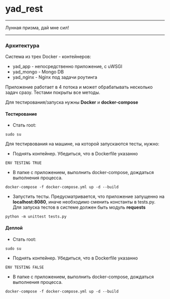 # yad_rest

---


Лунная призма, дай мне сил!


---

### Архитектура
Система из трех Docker - контейнеров:
* yad_app - непосредственно приложение, с uWSGI
* yad_mongo - Mongo DB
* yad_nginx - Nginx под задачи роутинга

Приложение работает в 4 потока и может обрабатывать несколько задач сразу. Тестами покрыты все методы.

Для тестирования/запуска нужны __Docker__ и __docker-compose__


#### Тестирование
* Стать root:
```
sudo su
```

Для тестирвования на машине, на которой запускаются тесты, нужно:
* Поднять контейнер. Убедиться, что в Dockerfile указанно
```
ENV TESTING TRUE
```

* В папке с приложением, выполнить docker-compose, дождаться выполнения процесса.
```
docker-compose -f docker-compose.yml up -d --build
```

* Запустить тесты. Предусматривается, что приложение запущенно на __localhost:8080__, иначе необходимо сменить константы в tests.py.
Для запуска тестов в системе должен быть модуль __requests__
```
python -m unittest tests.py
```


#### Деплой
* Стать root:
```
sudo su
```

* Поднять контейнер. Убедиться, что в Dockerfile указанно
```
ENV TESTING FALSE
```

* В папке с приложением, выполнить docker-compose, дождаться выполнения процесса.
```
docker-compose -f docker-compose.yml up -d --build
```
